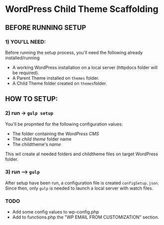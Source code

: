 # WordPress Child Theme Scaffolding

## BEFORE RUNNING SETUP

### 1) YOU'LL NEED:

Before running the setup process, you'll need the following already installed/running

- A working WordPress installation on a local server (httpdocs folder will be required).
- A Parent Theme installed on `themes` folder.
- A Child Theme folder created on `themes`folder.

## HOW TO SETUP:

### 2) run -> `gulp setup`

You'll be propmted for the following configuration values:

- The folder containing the _WordPress CMS_
- The _child theme_ folder name
- The childtheme's _name_

This wil create al needed folders and childtheme files on target WordPress folder.

### 3) run --> `gulp`

After setup have been run, a configuration file is created `configSetup.json`.
Since then, only `gulp` is needed to launch a local server with watch files.

### TODO

- Add some config values to wp-config.php
- Add to functions.php the "WP EMAIL FROM CUSTOMIZATION" section.

